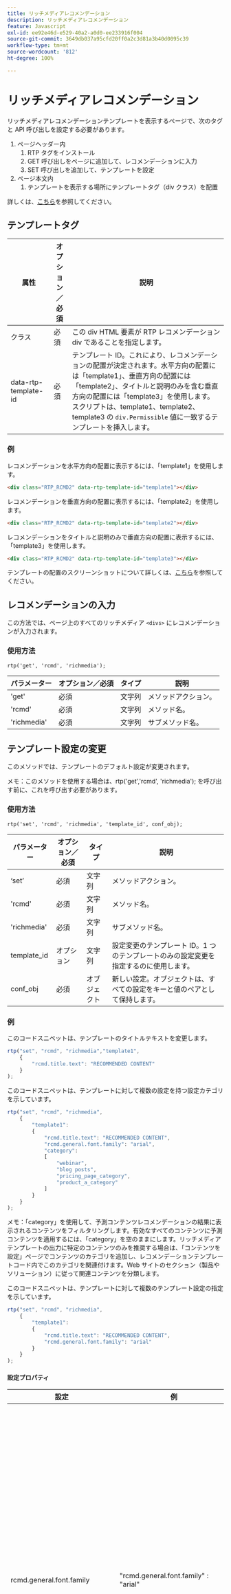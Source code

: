 ```yaml
---
title: リッチメディアレコメンデーション
description: リッチメディアレコメンデーション
feature: Javascript
exl-id: ee92e46d-e529-40a2-a0d0-ee233916f004
source-git-commit: 3649db037a95cfd20ff0a2c3d81a3b40d0095c39
workflow-type: tm+mt
source-wordcount: '812'
ht-degree: 100%

---
```


# リッチメディアレコメンデーション

リッチメディアレコメンデーションテンプレートを表示するページで、次のタグと API 呼び出しを設定する必要があります。

1. ページヘッダー内
   1. RTP タグをインストール
   1. GET 呼び出しをページに追加して、レコメンデーションに入力
   1. SET 呼び出しを追加して、テンプレートを設定
1. ページ本文内
   1. テンプレートを表示する場所にテンプレートタグ（div クラス）を配置

詳しくは、[こちら](https://experienceleague.adobe.com/ja/docs/marketo/using/product-docs/predictive-content/enabling-predictive-content/enable-predictive-content-for-web-rich-media)を参照してください。

## テンプレートタグ

| 属性 | オプション／必須 | 説明 |
|---|---|---|
| クラス | 必須 | この div HTML 要素が RTP レコメンデーション div であることを指定します。 |
| data-rtp-template-id | 必須 | テンプレート ID。これにより、レコメンデーションの配置が決定されます。水平方向の配置には「template1」、垂直方向の配置には「template2」、タイトルと説明のみを含む垂直方向の配置には「template3」を使用します。スクリプトは、template1、template2、template3 の `div.Permissible` 値に一致するテンプレートを挿入します。 |

### 例

レコメンデーションを水平方向の配置に表示するには、「template1」を使用します。

```html
<div class="RTP_RCMD2" data-rtp-template-id="template1"></div>
```

レコメンデーションを垂直方向の配置に表示するには、「template2」を使用します。

```html
<div class="RTP_RCMD2" data-rtp-template-id="template2"></div>
```

レコメンデーションをタイトルと説明のみで垂直方向の配置に表示するには、「template3」を使用します。

```html
<div class="RTP_RCMD2" data-rtp-template-id="template3"></div>
```

テンプレートの配置のスクリーンショットについて詳しくは、[こちら](#example_of_rich_media_recommendation_template_1)を参照してください。

## レコメンデーションの入力

この方法では、ページ上のすべてのリッチメディア `<divs>` にレコメンデーションが入力されます。

### 使用方法

`rtp('get', 'rcmd', 'richmedia');`

| パラメーター | オプション／必須 | タイプ | 説明 |
|---|---|---|---|
| &#39;get&#39; | 必須 | 文字列 | メソッドアクション。 |
| &#39;rcmd&#39; | 必須 | 文字列 | メソッド名。 |
| &#39;richmedia&#39; | 必須 | 文字列 | サブメソッド名。 |

## テンプレート設定の変更

このメソッドでは、テンプレートのデフォルト設定が変更されます。

メモ：このメソッドを使用する場合は、rtp(&#39;get&#39;,&#39;rcmd&#39;, &#39;richmedia&#39;); を呼び出す前に、これを呼び出す必要があります。

### 使用方法

`rtp('set', 'rcmd', 'richmedia', 'template_id', conf_obj);`

| パラメーター | オプション／必須 | タイプ | 説明 |
|---|---|---|---|
| ‘set’ | 必須 | 文字列 | メソッドアクション。 |
| &#39;rcmd&#39; | 必須 | 文字列 | メソッド名。 |
| &#39;richmedia&#39; | 必須 | 文字列 | サブメソッド名。 |
| template_id | オプション | 文字列 | 設定変更のテンプレート ID。1 つのテンプレートのみの設定変更を指定するのに使用します。 |
| conf_obj | 必須 | オブジェクト | 新しい設定。オブジェクトは、すべての設定をキーと値のペアとして保持します。 |

### 例

このコードスニペットは、テンプレートのタイトルテキストを変更します。

```javascript
rtp("set", "rcmd", "richmedia","template1",
    {
        "rcmd.title.text": "RECOMMENDED CONTENT"
    }
);
```

このコードスニペットは、テンプレートに対して複数の設定を持つ設定カテゴリを示しています。

```javascript
rtp("set", "rcmd", "richmedia",
    {
        "template1":
        {
            "rcmd.title.text": "RECOMMENDED CONTENT",
            "rcmd.general.font.family": "arial",
            "category":
            [
                "webinar",
                "blog posts",
                "pricing_page_category",
                "product_a_category"
            ]
        }
    }
);
```

メモ：「category」を使用して、予測コンテンツレコメンデーションの結果に表示されるコンテンツをフィルタリングします。有効なすべてのコンテンツに予測コンテンツを適用するには、「category」を空のままにします。リッチメディアテンプレートの出力に特定のコンテンツのみを推奨する場合は、「コンテンツを設定」ページでコンテンツのカテゴリを追加し、レコメンデーションテンプレートコード内でこのカテゴリを関連付けます。Web サイトのセクション（製品やソリューション）に従って関連コンテンツを分類します。

このコードスニペットは、テンプレートに対して複数のテンプレート設定の指定を示しています。

```javascript
rtp("set", "rcmd", "richmedia",
    {
        "template1":
        {
            "rcmd.title.text": "RECOMMENDED CONTENT",
            "rcmd.general.font.family": "arial"
        }
    }
);
```

#### 設定プロパティ

| 設定 | 例 | 説明 |
|---|---|---|
| rcmd.general.font.family | &quot;rcmd.general.font.family&quot; : &quot;arial&quot; | テンプレート内のすべてのテキストのフォントファミリーを変更します。このプロパティは、ブラウザータイプ別のすべての CSS 値をサポートします。ページに存在する場合は、カスタムフォントファミリーを使用できます。 |
| rcmd.content.background.color | &quot;rcmd.content.background.color&quot; : &quot;black&quot; | テンプレートの内部ボックスの背景色を変更します。このプロパティは、ブラウザータイプ別のすべての CSS 値をサポートします。 |
| rcmd.title.text | &quot;rcmd.title.text&quot; : &quot;RECOMMENDED CONTENT&quot; | テンプレートのタイトルを変更します。 |
| rcmd.title.background.color | &quot;rcmd.title.background.color&quot; : &quot;blue&quot; | タイトルボックスの背景色を変更します。このプロパティは、すべての css カラー値（color name、rgb など）をサポートします。 |
| rcmd.title.font.size | &quot;rcmd.title.font.size&quot; : &quot;26px&quot; | タイトルのフォントサイズを変更します。このプロパティは、使用可能なすべてのフォントサイズの CSS 値（px、em など）をサポートします。 |
| rcmd.title.font.color | &quot;rcmd.title.font.color&quot; : &quot;white&quot; | タイトルのフォントカラーを変更します。このプロパティは、すべてのフォントカラー値（rgb、hex など）をサポートします |
| rcmd.description.font.color | &quot;rcmd.description.font.color&quot; : &quot;white&quot; | 説明のフォントカラーを変更します。このプロパティは、すべてのフォントカラー値（rgb、hex など）をサポートします |
| rcmd.cta.background.color | &quot;rcmd.cta.background.color&quot; : &quot;green&quot; | ボタンの背景色を変更します。このプロパティは、すべての css カラー値（color name、rgb など）をサポートします。 |
| rcmd.cta.font.color | &quot;rcmd.cta.font.color&quot; : &quot;rgb(90, 84, 164)&quot; | ボタンのフォントカラーを変更します。このプロパティは、すべてのフォントカラー値（rgb、hex など）をサポートします |
| rcmd.cta.text | &quot;rcmd.cta.text&quot; : &quot;Push&quot; | ボタンのテキストを変更します。テキストは、すべてのボタンで同じです。 |
| カテゴリ | &quot;category&quot; : [&quot;one category&quot;] | このテンプレートがサポートするレコメンデーションカテゴリを変更します。テンプレートには、この設定で指定されたカテゴリの 1 つを持つレコメンデーションのみが表示されます。 |

メモ：設定のサポートは、テンプレートごとに変更される場合があります。

#### 基本的な例

この例には、3 つのレコメンデーションを含む 1 つのテンプレートがあります。この例を HTML ページにコピーしてから、RTP タグを自分のタグに置き換えます。

```html
<!DOCTYPE>
<html>
<head>
<meta http-equiv="Content-Type" content="text/html; charset=UTF-8">
<title>RTP recommendation</title>
<!-- RTP tag -->
<script type='text/javascript'>

// This tag needs to be replaced with your account tag
(function(c,h,a,f,i,e){c[a]=c[a]||function(){(c[a].q=c[a].q||[]).push(arguments)};
c[a].a=i;c[a].e=e;var g=h.createElement("script");g.async=true;g.type="text/javascript";
g.src=f+'?aid='+i;var b=h.getElementsByTagName("script")[0];b.parentNode.insertBefore(g,b);
})(window,document,"rtp","//example.rtp.com/rtp-api/v1/rtp.js","account_id");

// Send page view (required by  the recommendation)
rtp('send','view');
// Populate recommendation
rtp('get','rcmd', 'richmedia');
</script>
<!-- End of RTP tag -->
</head>
<body>
<div class="RTP_RCMD2" data-rtp-template-id="template1"></div>
</body>
</html>
```

#### 高度な例

この例には、3 つのレコメンデーションを含む 1 つのテンプレートがあります。テンプレートのタイトルは「RECOMMENDED CONTENT」、ボタンのテキストは「Read More」になります。この例を HTML ページにコピーしてから、RTP タグを自分のタグに置き換えます。

```html
<!DOCTYPE>
<html>
<head>
<meta http-equiv="Content-Type" content="text/html; charset=UTF-8">
<title>RTP recommendation</title>
<!-- RTP tag -->
<script type='text/javascript'>

// This tag needs to be replaced with your account tag
(function(c,h,a,f,i,e){c[a]=c[a]||function(){(c[a].q=c[a].q||[]).push(arguments)};
c[a].a=i;c[a].e=e;var g=h.createElement("script");g.async=true;g.type="text/javascript";
g.src=f+'?aid='+i;var b=h.getElementsByTagName("script")[0];b.parentNode.insertBefore(g,b);
})(window,document,"rtp","//example.rtp.com/rtp-api/v1/rtp.js","account_id");

// Send page view (required by  the recommendation)
rtp('send','view');
// Populate the recommendation zone
rtp('get', 'campaign',true);
// Change template configuration
rtp('set', 'rcmd', 'richmedia',
    {
        template1 :
        {
            "rcmd.title.text" : "RECOMMENDED CONTENT",
            "rcmd.cta.text" : "Read More"
        }
    }
);
// Populate recommendation
rtp('get','rcmd', 'richmedia');
</script>
<!-- End of RTP tag -->
</head>
<body>
<div class="RTP_RCMD2" data-rtp-template-id="template1"></div>
</body>
</html>
```

#### リッチメディアレコメンデーションテンプレート #1 の例

**名前**：template1 **説明**：画像、タイトル、説明、コールトゥアクションボタンを含む水平コンテンツ。

![リッチメディアテンプレート](assets/rich-media-template1.png)

#### リッチメディアレコメンデーションテンプレート #2 の例

**名前**：template2 **説明**：画像、タイトル、説明、コールトゥアクションボタンを含む垂直コンテンツ。

![リッチメディアテンプレート](assets/rich-media-template2.png)

#### リッチメディアレコメンデーションテンプレート #3 の例

**名前**：template3 **説明**：タイトルと説明のみを含む垂直コンテンツ。ポインタを合わせると、ヘッダーのカラーが変わり、コンテンツ URL にハイパーリンクされます。また、説明は、カラーの変更を使用しないコンテンツにもリンクします。![リッチメディアテンプレート](assets/rich-media-template3.png)

